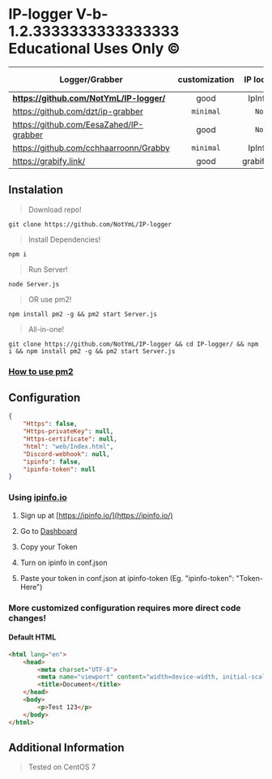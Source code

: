 # IP-logger V-b-1.2.3333333333333333 Educational Uses Only ©️
Logger/Grabber                                     | customization | IP look up    | Open Source   | Web Interface |
---------------------------------------------------|:-------------:|:-------------:|:-------------:|:-------------:|
**https://github.com/NotYmL/IP-logger/**           | good          | IpInfo.io     | True          | API           |
https://github.com/dzt/ip-grabber                  | `minimal`     | `None`        | True          | `Script`      |
https://github.com/EesaZahed/IP-grabber            | good          | `None`        | True          | API           |
https://github.com/cchhaarroonn/Grabby             | `minimal`     | IpInfo.io     | True          | `Script`      |
https://grabify.link/                              | good          | grabify.link  | `False`       | WebSite       |

## Instalation
> Download repo!
```shell
git clone https://github.com/NotYmL/IP-logger
```
> Install Dependencies!
```shell
npm i
```
> Run Server!
```shell
node Server.js
```
> OR use pm2!
```shell
npm install pm2 -g && pm2 start Server.js
```

> All-in-one!
```shell
git clone https://github.com/NotYmL/IP-logger && cd IP-logger/ && npm i && npm install pm2 -g && pm2 start Server.js
```
### [How to use pm2](https://www.fastcomet.com/tutorials/nodejs/pm2)

## Configuration
```json
{
    "Https": false,
    "Https-privateKey": null,
    "Https-certificate": null,
    "html": "web/Index.html",
    "Discord-webhook": null,
    "ipinfo": false,
    "ipinfo-token": null
}
```

### Using [ipinfo.io](https://ipinfo.io/)

1. Sign up at [https://ipinfo.io/](https://ipinfo.io/)

2. Go to [Dashboard](https://ipinfo.io/account/home)

3. Copy your Token

4. Turn on ipinfo in conf.json

5. Paste your token in conf.json at ipinfo-token (Eg. "ipinfo-token": "Token-Here")

### More customized configuration requires more direct code changes!
#### Default HTML
```html
<html lang="en">
    <head>
        <meta charset="UTF-8">
        <meta name="viewport" content="width=device-width, initial-scale=1.0">
        <title>Document</title>
    </head>
    <body>
        <p>Test 123</p>
    </body>
</html>
```

## Additional Information
> Tested on CentOS 7
